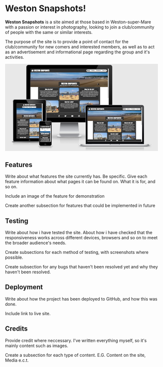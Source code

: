 # Weston Snapshots!

**Weston Snapshots** is a site aimed at those based in Weston-super-Mare with a passion or interest in photography, looking to join a club/community of people with the same or similar interests.

The purpose of the site is to provide a point of contact for the club/community for new comers and interested members, as well as to act as an advertisement and informational page regarding the group and it's activities.

![AmIResponsive](media/weston-snapshots-mockup.png)

## Features

Write about what features the site currently has. Be specific. Give each feature information about what pages it can be found on. What it is for, and so on.

Include an image of the feature for demonstration

Create another subsection for features that could be implemented in future

## Testing

Write about how i have tested the site. About how i have checked that the responsiveness works across different devices, browsers and so on to meet the broader audience's needs.

Create subsections for each method of testing, with screenshots where possible.

Create subsection for any bugs that haven't been resolved yet and why they haven't been resolved.

## Deployment

Write about how the project has been deployed to GitHub, and how this was done.

Include link to live site.

## Credits

Provide credit where neccessary. I've written everything myself, so it's mainly content such as images.

Create a subsection for each type of content. E.G. Content on the site, Media e.c.t.